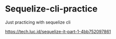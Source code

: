 # Sequelize-cli-practice
Just practicing with sequelize cli

https://tech.luc.id/sequelize-it-part-1-4bb752097861
